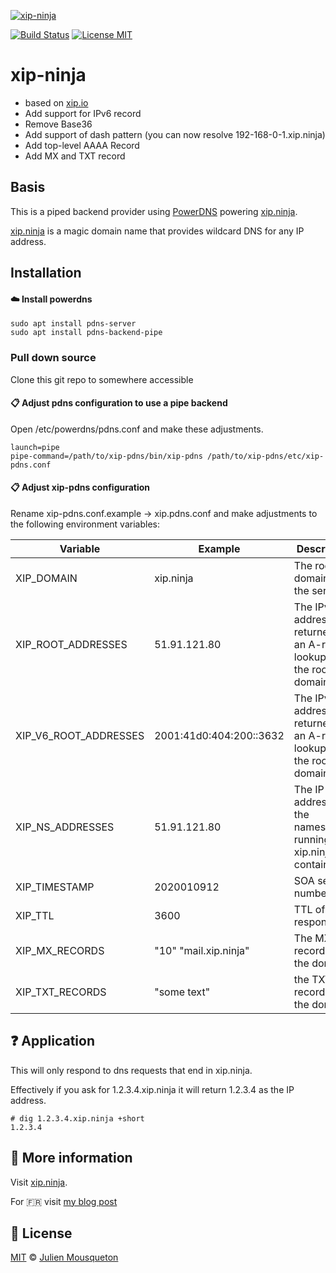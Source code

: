 [![xip-ninja](https://raw.githubusercontent.com/JMousqueton/xip.ninja/master/logo-xip-ninja.png)](#)

[![Build Status](https://travis-ci.org/jmousqueton/xip.ninja.svg?branch=master)](https://travis-ci.org/jmousqueton/xip.ninja)
[![License MIT](https://img.shields.io/badge/license-MIT-lightgrey.svg?style=flat)](https://github.com/jmousqueton/xip.ninja/blob/master/LICENSE)

# xip-ninja

- based on [xip.io](https://github.com/basecamp/xip-pdns)
- Add support for IPv6 record 
- Remove Base36  
- Add support of dash pattern (you can now resolve 192-168-0-1.xip.ninja)
- Add top-level AAAA Record 
- Add MX and TXT record 

## Basis
This is a piped backend provider using [PowerDNS](http://powerdns.com/) powering [xip.ninja](https://xip.ninja/).

[xip.ninja](https://xip.ninja/) is a magic domain name that provides wildcard DNS for any IP address.

## Installation

#### :cloud: Install powerdns
```
sudo apt install pdns-server
sudo apt install pdns-backend-pipe
```
### Pull down source
Clone this git repo to somewhere accessible

#### :clipboard: Adjust pdns configuration to use a pipe backend
Open /etc/powerdns/pdns.conf and make these adjustments.

```
launch=pipe
pipe-command=/path/to/xip-pdns/bin/xip-pdns /path/to/xip-pdns/etc/xip-pdns.conf
```

#### :clipboard: Adjust xip-pdns configuration 
Rename xip-pdns.conf.example → xip.pdns.conf and make adjustments to the following environment variables:

| Variable | Example | Description |
| --- | --- | --- |
| XIP_DOMAIN | xip.ninja | The root domain of the service |
| XIP_ROOT_ADDRESSES | 51.91.121.80 | The IPv4 addresses returned by an A-record lookup for the root domain |
| XIP_V6_ROOT_ADDRESSES | 2001:41d0:404:200::3632 | The IPv6 addresses returned by an A-record lookup for the root domain |
| XIP_NS_ADDRESSES | 51.91.121.80 | The IP addresses of the nameservers running the xip.ninja container |
| XIP_TIMESTAMP | 2020010912 | SOA serial number |
| XIP_TTL | 3600 | TTL of all responses |
| XIP_MX_RECORDS | "10" "mail.xip.ninja" | The MX records for the domain | 
| XIP_TXT_RECORDS | "some text" | the TXT records for the domain |

## :question: Application
This will only respond to dns requests that end in xip.ninja.

Effectively if you ask for 1.2.3.4.xip.ninja it will return 1.2.3.4 as the IP address. 

```console
# dig 1.2.3.4.xip.ninja +short
1.2.3.4
```

## :memo: More information 

Visit [xip.ninja](https://xip.ninja/). 

For 🇫🇷 visit [my blog post](https://www.julienmousqueton.fr/un-enregistrement-dns-sans-nom-de-domaine) 

## :scroll: License

[MIT][license] © [Julien Mousqueton][website]

[license]: https://github.com/JMousqueton/xip.ninja/blob/master/LICENSE
[website]: https://www.julienmousqueton.fr
